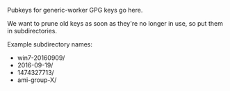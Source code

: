 Pubkeys for generic-worker GPG keys go here.

We want to prune old keys as soon as they're no longer in use, so put them in subdirectories.

Example subdirectory names:

* win7-20160909/
* 2016-09-19/
* 1474327713/
* ami-group-X/
